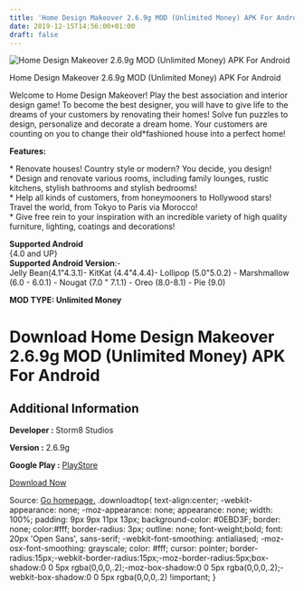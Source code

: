 ```yaml
---
title: 'Home Design Makeover 2.6.9g MOD (Unlimited Money) APK For Android'
date: 2019-12-15T14:56:00+01:00
draft: false
---
```


![Home Design Makeover 2.6.9g MOD (Unlimited Money) APK For Android](https://i1.wp.com/apkhome.net/wp-content/uploads/2019/11/Home-Design-Makeover-4.png "Home Design Makeover 2.6.9g MOD (Unlimited Money) APK For Android")

  

Home Design Makeover 2.6.9g MOD (Unlimited Money) APK For Android

Welcome to Home Design Makeover! Play the best association and interior design game! To become the best designer, you will have to give life to the dreams of your customers by renovating their homes! Solve fun puzzles to design, personalize and decorate a dream home. Your customers are counting on you to change their old\*fashioned house into a perfect home!

**Features:**

\* Renovate houses! Country style or modern? You decide, you design!  
\* Design and renovate various rooms, including family lounges, rustic kitchens, stylish bathrooms and stylish bedrooms!  
\* Help all kinds of customers, from honeymooners to Hollywood stars! Travel the world, from Tokyo to Paris via Morocco!  
\* Give free rein to your inspiration with an incredible variety of high quality furniture, lighting, coatings and decorations!

**Supported Android**  
{4.0 and UP}  
**Supported Android Version**:-  
Jelly Bean(4.1"4.3.1)- KitKat (4.4"4.4.4)- Lollipop (5.0"5.0.2) - Marshmallow (6.0 - 6.0.1) - Nougat (7.0 " 7.1.1) - Oreo (8.0-8.1) - Pie (9.0)

**MOD TYPE: Unlimited Money**

Download Home Design Makeover 2.6.9g MOD (Unlimited Money) APK For Android
==========================================================================

Additional Information
----------------------

**Developer :** Storm8 Studios

**Version :** 2.6.9g

**Google Play :** [PlayStore](https://play.google.com/store/apps/details?id=in.loop.hdmakeover)

  

[Download Now](https://store4app.co/post/home-design-makeover-2-6-9g-mod-unlimited-money-apk-for-android_1574698894)

  
Source: [Go homepage.](https://store4app.co/post/home-design-makeover-2-6-9g-mod-unlimited-money-apk-for-android_1574698894) .downloadtop{ text-align:center; -webkit-appearance: none; -moz-appearance: none; appearance: none; width: 100%; padding: 9px 9px 11px 13px; background-color: #0EBD3F; border: none; color:#fff; border-radius: 3px; outline: none; font-weight;bold; font: 20px 'Open Sans', sans-serif; -webkit-font-smoothing: antialiased; -moz-osx-font-smoothing: grayscale; color: #fff; cursor: pointer; border-radius:15px;-webkit-border-radius:15px;-moz-border-radius:5px;box-shadow:0 0 5px rgba(0,0,0,.2);-moz-box-shadow:0 0 5px rgba(0,0,0,.2);-webkit-box-shadow:0 0 5px rgba(0,0,0,.2) !important; }